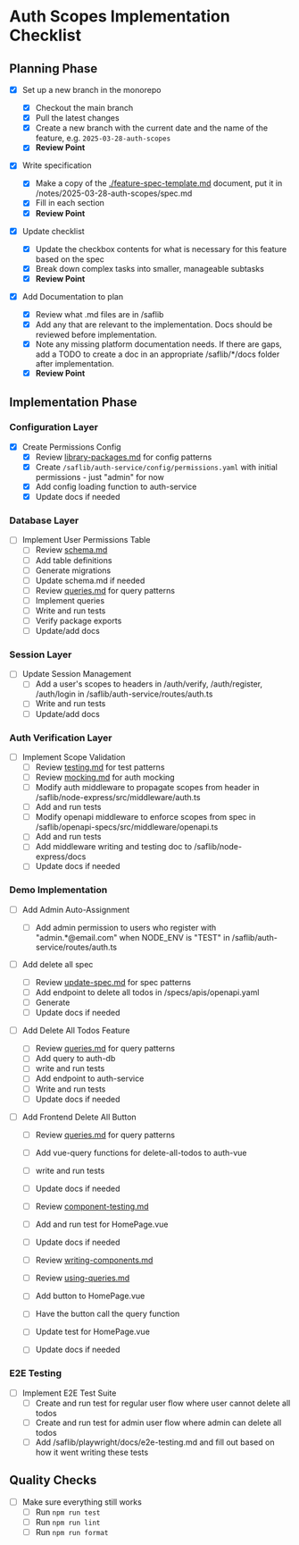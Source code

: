 # Auth Scopes Implementation Checklist

## Planning Phase

- [x] Set up a new branch in the monorepo

  - [x] Checkout the main branch
  - [x] Pull the latest changes
  - [x] Create a new branch with the current date and the name of the feature, e.g. `2025-03-28-auth-scopes`
  - [x] **Review Point**

- [x] Write specification

  - [x] Make a copy of the [./feature-spec-template.md](./feature-spec-template.md) document, put it in /notes/2025-03-28-auth-scopes/spec.md
  - [x] Fill in each section
  - [x] **Review Point**

- [x] Update checklist

  - [x] Update the checkbox contents for what is necessary for this feature based on the spec
  - [x] Break down complex tasks into smaller, manageable subtasks
  - [x] **Review Point**

- [x] Add Documentation to plan
  - [x] Review what .md files are in /saflib
  - [x] Add any that are relevant to the implementation. Docs should be reviewed before implementation.
  - [x] Note any missing platform documentation needs. If there are gaps, add a TODO to create a doc in an appropriate /saflib/\*/docs folder after implementation.
  - [x] **Review Point**

## Implementation Phase

### Configuration Layer

- [x] Create Permissions Config
  - [x] Review [library-packages.md](/saflib/monorepo/docs/library-packages.md) for config patterns
  - [x] Create `/saflib/auth-service/config/permissions.yaml` with initial permissions - just "admin" for now
  - [x] Add config loading function to auth-service
  - [x] Update docs if needed

### Database Layer

- [ ] Implement User Permissions Table
  - [ ] Review [schema.md](/saflib/drizzle-sqlite3/docs/schema.md)
  - [ ] Add table definitions
  - [ ] Generate migrations
  - [ ] Update schema.md if needed
  - [ ] Review [queries.md](/saflib/drizzle-sqlite3/docs/queries.md) for query patterns
  - [ ] Implement queries
  - [ ] Write and run tests
  - [ ] Verify package exports
  - [ ] Update/add docs

### Session Layer

- [ ] Update Session Management
  - [ ] Add a user's scopes to headers in /auth/verify, /auth/register, /auth/login in /saflib/auth-service/routes/auth.ts
  - [ ] Write and run tests
  - [ ] Update/add docs

### Auth Verification Layer

- [ ] Implement Scope Validation
  - [ ] Review [testing.md](/saflib/node-express-dev/docs/testing.md) for test patterns
  - [ ] Review [mocking.md](/saflib/node-express-dev/docs/mocking.md) for auth mocking
  - [ ] Modify auth middleware to propagate scopes from header in /saflib/node-express/src/middleware/auth.ts
  - [ ] Add and run tests
  - [ ] Modify openapi middleware to enforce scopes from spec in /saflib/openapi-specs/src/middleware/openapi.ts
  - [ ] Add and run tests
  - [ ] Add middleware writing and testing doc to /saflib/node-express/docs
  - [ ] Update docs if needed

### Demo Implementation

- [ ] Add Admin Auto-Assignment

  - [ ] Add admin permission to users who register with "admin.\*@email.com" when NODE_ENV is "TEST" in /saflib/auth-service/routes/auth.ts

- [ ] Add delete all spec

  - [ ] Review [update-spec.md](/saflib/openapi-specs/docs/update-spec.md) for spec patterns
  - [ ] Add endpoint to delete all todos in /specs/apis/openapi.yaml
  - [ ] Generate
  - [ ] Update docs if needed

- [ ] Add Delete All Todos Feature

  - [ ] Review [queries.md](/saflib/drizzle-sqlite3/docs/queries.md) for query patterns
  - [ ] Add query to auth-db
  - [ ] write and run tests
  - [ ] Add endpoint to auth-service
  - [ ] Write and run tests
  - [ ] Update docs if needed

- [ ] Add Frontend Delete All Button

  - [ ] Review [queries.md](/saflib/vue-spa/docs/adding-queries.md) for query patterns
  - [ ] Add vue-query functions for delete-all-todos to auth-vue
  - [ ] write and run tests
  - [ ] Update docs if needed

  - [ ] Review [component-testing.md](/saflib/vue-spa-dev/docs/component-testing.md)
  - [ ] Add and run test for HomePage.vue
  - [ ] Update docs if needed

  - [ ] Review [writing-components.md](/saflib/vue-spa/docs/writing-components.md)
  - [ ] Review [using-queries.md](/saflib/vue-spa/docs/using-queries.md)
  - [ ] Add button to HomePage.vue
  - [ ] Have the button call the query function
  - [ ] Update test for HomePage.vue
  - [ ] Update docs if needed

### E2E Testing

- [ ] Implement E2E Test Suite
  - [ ] Create and run test for regular user flow where user cannot delete all todos
  - [ ] Create and run test for admin user flow where admin can delete all todos
  - [ ] Add /saflib/playwright/docs/e2e-testing.md and fill out based on how it went writing these tests

## Quality Checks

- [ ] Make sure everything still works
  - [ ] Run `npm run test`
  - [ ] Run `npm run lint`
  - [ ] Run `npm run format`
